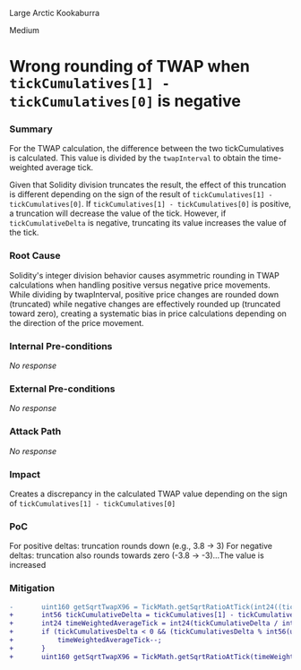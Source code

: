 Large Arctic Kookaburra

Medium

# Wrong rounding of TWAP when `tickCumulatives[1] - tickCumulatives[0]` is negative

### Summary

For the TWAP calculation, the difference between the two tickCumulatives is calculated. This value is divided by the `twapInterval` to obtain the time-weighted average tick.

Given that Solidity division truncates the result, the effect of this truncation is different depending on the sign of the result of `tickCumulatives[1] - tickCumulatives[0]`. If `tickCumulatives[1] - tickCumulatives[0]` is positive, a truncation will decrease the value of the tick. However, if `tickCumulativeDelta` is negative, truncating its value increases the value of the tick.


### Root Cause

Solidity's integer division behavior causes asymmetric rounding in TWAP calculations when handling positive versus negative price movements. While dividing by twapInterval, positive price changes are rounded down (truncated) while negative changes are effectively rounded up (truncated toward zero), creating a systematic bias in price calculations depending on the direction of the price movement.

### Internal Pre-conditions

_No response_

### External Pre-conditions

_No response_

### Attack Path

_No response_

### Impact

Creates a discrepancy in the calculated TWAP value depending on the sign of `tickCumulatives[1] - tickCumulatives[0]`

### PoC

For positive deltas: truncation rounds down (e.g., 3.8 -> 3)
For negative deltas: truncation also rounds towards zero (-3.8 -> -3)...The value is increased

### Mitigation

```diff
-       uint160 getSqrtTwapX96 = TickMath.getSqrtRatioAtTick(int24((tickCumulatives[1] - tickCumulatives[0]) / int56(uint56(twapInterval))));
+       int56 tickCumulativeDelta = tickCumulatives[1] - tickCumulatives[0];
+       int24 timeWeightedAverageTick = int24(tickCumulativeDelta / int56(uint56(twapInterval)));
+       if (tickCumulativesDelta < 0 && (tickCumulativesDelta % int56(uint56(twapInterval)) != 0)) {
+           timeWeightedAverageTick--;
+       }
+       uint160 getSqrtTwapX96 = TickMath.getSqrtRatioAtTick(timeWeightedAverageTick);
```